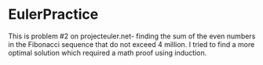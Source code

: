 # EulerPractice

This is problem #2 on projecteuler.net- finding the sum of the even numbers in the Fibonacci sequence that do not exceed 4 million. I tried to find a more optimal solution which required a math proof using induction.
